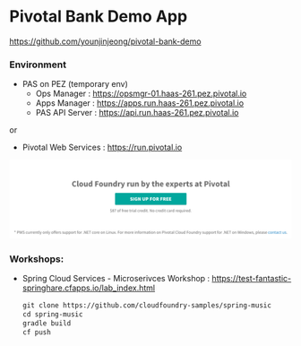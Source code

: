 
# Pivotal Bank Demo App
https://github.com/younjinjeong/pivotal-bank-demo

### Environment
- PAS on PEZ  (temporary env)
  - Ops Manager : https://opsmgr-01.haas-261.pez.pivotal.io
  - Apps Manager : https://apps.run.haas-261.pez.pivotal.io
  - PAS API Server : https://api.run.haas-261.pez.pivotal.io

or 
- Pivotal Web Services : https://run.pivotal.io

![](img/pws-sign-up-free.png)

<!-- 
  or
- PAS on Azure
  - Ops Manager : https://opsmgr.pcf.kr.pivotal.io
  - Apps Manager : https://apps.sys.pcf.kr.pivotal.io
  - PAS API Server : https://api.sys.pcf.kr.pivotal.io
 -->

### Workshops:

- Spring Cloud Services - Microserivces Workshop : https://test-fantastic-springhare.cfapps.io/lab_index.html


  ```
  git clone https://github.com/cloudfoundry-samples/spring-music
  cd spring-music
  gradle build
  cf push
  ```